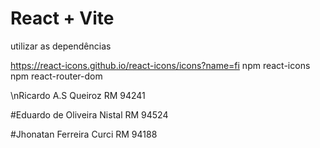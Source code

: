 # React + Vite
utilizar as dependências 

https://react-icons.github.io/react-icons/icons?name=fi
npm react-icons
npm react-router-dom

\nRicardo A.S Queiroz RM 94241

#Eduardo de Oliveira Nistal RM 94524

#Jhonatan Ferreira Curci RM 94188
